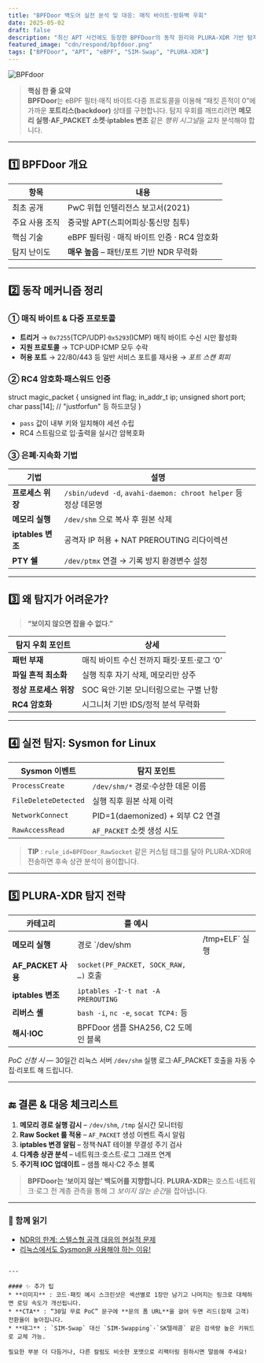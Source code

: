 ```yaml
---
title: "BPFDoor 백도어 실전 분석 및 대응: 매직 바이트·방화벽 우회"
date: 2025-05-02
draft: false
description: "최신 APT 사건에도 등장한 BPFDoor의 동작 원리와 PLURA-XDR 기반 탐지·대응 전략을 한눈에 정리합니다."
featured_image: "cdn/respond/bpfdoor.png"
tags: ["BPFDoor", "APT", "eBPF", "SIM-Swap", "PLURA-XDR"]
---
```


![BPFdoor](https://blog.plura.io/cdn/respond/bpfdoor.png)

> **핵심 한 줄 요약**  
> **BPFDoor**는 eBPF 필터·매직 바이트·다중 프로토콜을 이용해 “패킷 흔적이 0”에 가까운 **포트리스(backdoor)** 상태를 구현합니다. 탐지 우회를 깨뜨리려면 **메모리 실행·AF\_PACKET 소켓·iptables 변조** 같은 *행위 시그널*을 교차 분석해야 합니다.

---

## 1️⃣ BPFDoor 개요

| 항목 | 내용 |
|------|------|
| 최초 공개 | PwC 위협 인텔리전스 보고서(2021) |
| 주요 사용 조직 | 중국발 APT(스피어피싱·통신망 침투) |
| 핵심 기술 | eBPF 필터링 · 매직 바이트 인증 · RC4 암호화 |
| 탐지 난이도 | **매우 높음** – 패턴/포트 기반 NDR 무력화 |

---

## 2️⃣ 동작 메커니즘 정리

### ① 매직 바이트 & 다중 프로토콜
* **트리거** → `0x7255`(TCP/UDP)·`0x5293`(ICMP) 매직 바이트 수신 시만 활성화  
* **지원 프로토콜** → TCP·UDP·ICMP 모두 수락  
* **허용 포트** → 22/80/443 등 일반 서비스 포트를 재사용 → *포트 스캔 회피*

### ② RC4 암호화∙패스워드 인증

struct magic_packet {
  unsigned int flag;
  in_addr_t    ip;
  unsigned short port;
  char pass[14]; // "justforfun" 등 하드코딩
}

* `pass` 값이 내부 키와 일치해야 세션 수립
* RC4 스트림으로 입·출력을 실시간 암복호화

### ③ 은폐·지속화 기법

| 기법              | 설명                                                       |
| --------------- | -------------------------------------------------------- |
| **프로세스 위장**     | `/sbin/udevd -d`, `avahi-daemon: chroot helper` 등 정상 데몬명 |
| **메모리 실행**      | `/dev/shm` 으로 복사 후 원본 삭제                                 |
| **iptables 변조** | 공격자 IP 허용 + NAT PREROUTING 리다이렉션                         |
| **PTY 쉘**       | `/dev/ptmx` 연결 → 기록 방지 환경변수 설정                           |

---

## 3️⃣ 왜 탐지가 어려운가?

> **“보이지 않으면 잡을 수 없다.”**

| 탐지 우회 포인트      | 상세                         |
| -------------- | -------------------------- |
| **패턴 부재**      | 매직 바이트 수신 전까지 패킷·포트·로그 ‘0’ |
| **파일 흔적 최소화**  | 실행 직후 자기 삭제, 메모리만 상주       |
| **정상 프로세스 위장** | SOC 육안·기본 모니터링으로는 구별 난항    |
| **RC4 암호화**    | 시그니처 기반 IDS/정적 분석 무력화      |

---

## 4️⃣ 실전 탐지: Sysmon for Linux

| Sysmon 이벤트           | 탐지 포인트                       |
| -------------------- | ---------------------------- |
| `ProcessCreate`      | `/dev/shm/*` 경로·수상한 데몬 이름    |
| `FileDeleteDetected` | 실행 직후 원본 삭제 이력               |
| `NetworkConnect`     | PID=1(daemonized) + 외부 C2 연결 |
| `RawAccessRead`      | `AF_PACKET` 소켓 생성 시도         |

> **TIP** : `rule_id=BPFDoor_RawSocket` 같은 커스텀 태그를 달아 PLURA-XDR에 전송하면 후속 상관 분석이 용이합니다.

---

## 5️⃣ PLURA-XDR 탐지 전략

| 카테고리              | 룰 예시                                 |                 |
| ----------------- | ------------------------------------ | --------------- |
| **메모리 실행**        | 경로 \`/dev/shm                        | /tmp`+`ELF\` 실행 |
| **AF\_PACKET 사용** | `socket(PF_PACKET, SOCK_RAW, …)` 호출  |                 |
| **iptables 변조**   | `iptables -I`·`-t nat -A PREROUTING` |                 |
| **리버스 셸**         | `bash -i`, `nc -e`, `socat TCP4:` 등  |                 |
| **해시·IOC**        | BPFDoor 샘플 SHA256, C2 도메인 블록         |                 |

*PoC 신청 시* — 30일간 리눅스 서버 `/dev/shm` 실행 로그·AF\_PACKET 호출을 자동 수집·리포트 해 드립니다.

---

## 🔚 결론 & 대응 체크리스트

1. **메모리 경로 실행 감시** – `/dev/shm`, `/tmp` 실시간 모니터링
2. **Raw Socket 룰 적용** – `AF_PACKET` 생성 이벤트 즉시 알림
3. **iptables 변경 알림** – 정책·NAT 테이블 무결성 주기 검사
4. **다계층 상관 분석** – 네트워크·호스트·로그 그래프 연계
5. **주기적 IOC 업데이트** – 샘플 해시·C2 주소 블록

> **BPFDoor는 ‘보이지 않는’ 백도어를 지향합니다.**
> **PLURA-XDR**는 호스트·네트워크·로그 전 계층 관측을 통해 그 *보이지 않는 순간*을 잡아냅니다.

---

### 📖 함께 읽기

* [NDR의 한계: 스텔스형 공격 대응의 현실적 문제](https://blog.plura.io/ko/column/limitations-ndr-bpfdoor/)
* [리눅스에서도 Sysmon을 사용해야 하는 이유!](https://blog.plura.io/ko/respond/linux_sysmon/)

```

---

#### ✨ 추가 팁
* **이미지** : 코드·패킷 예시 스크린샷은 섹션별로 1장만 남기고 나머지는 링크로 대체하면 로딩 속도가 개선됩니다.  
* **CTA** : “30일 무료 PoC” 문구에 **문의 폼 URL**을 걸어 두면 리드(잠재 고객) 전환율이 높아집니다.  
* **태그** : `SIM-Swap` 대신 `SIM-Swapping`·`SK텔레콤` 같은 검색량 높은 키워드로 교체 가능.

필요한 부분 더 다듬거나, 다른 칼럼도 비슷한 포맷으로 리팩터링 원하시면 말씀해 주세요!
```
